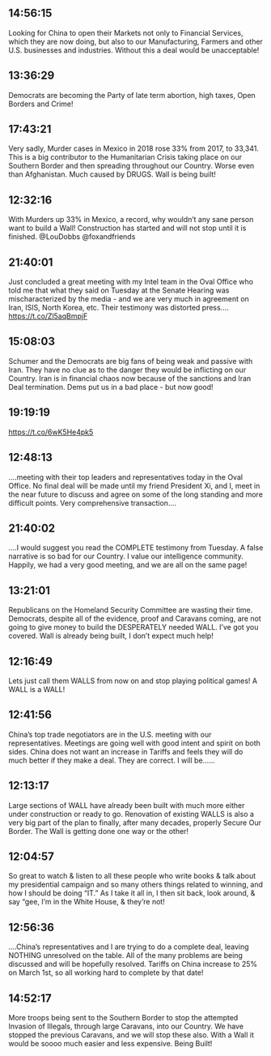 ## 14:56:15
Looking for China to open their Markets not only to Financial Services, which they are now doing, but also to our Manufacturing, Farmers and other U.S. businesses and industries. Without this a deal would be unacceptable!
## 13:36:29
Democrats are becoming the Party of late term abortion, high taxes, Open Borders and Crime!
## 17:43:21
Very sadly, Murder cases in Mexico in 2018 rose 33% from 2017, to 33,341. This is a big contributor to the Humanitarian Crisis taking place on our Southern Border and then spreading throughout our Country. Worse even than Afghanistan. Much caused by DRUGS. Wall is being built!
## 12:32:16
With Murders up 33% in Mexico, a record, why wouldn’t any sane person want to build a Wall! Construction has started and will not stop until it is finished. @LouDobbs @foxandfriends
## 21:40:01
Just concluded a great meeting with my Intel team in the Oval Office who told me that what they said on Tuesday at the Senate Hearing was mischaracterized by the media - and we are very much in agreement on Iran, ISIS, North Korea, etc. Their testimony was distorted press.... https://t.co/Zl5aqBmpjF
## 15:08:03
Schumer and the Democrats are big fans of being weak and passive with Iran. They have no clue as to the danger they would be inflicting on our Country. Iran is in financial chaos now because of the sanctions and Iran Deal termination. Dems put us in a bad place - but now good!
## 19:19:19
https://t.co/6wK5He4pk5
## 12:48:13
....meeting with their top leaders and representatives today in the Oval Office. No final deal will be made until my friend President Xi, and I, meet in the near future to discuss and agree on some of the long standing and more difficult points. Very comprehensive transaction....
## 21:40:02
....I would suggest you read the COMPLETE testimony from Tuesday. A false narrative is so bad for our Country. I value our intelligence community. Happily, we had a very good meeting, and we are all on the same page!
## 13:21:01
Republicans on the Homeland Security Committee are wasting their time. Democrats, despite all of the evidence, proof and Caravans coming, are not going to give money to build the DESPERATELY needed WALL. I’ve got you covered. Wall is already being built, I don’t expect much help!
## 12:16:49
Lets just call them WALLS from now on and stop playing political games! A WALL is a WALL!
## 12:41:56
China’s top trade negotiators are in the U.S. meeting with our representatives. Meetings are going well with good intent and spirit on both sides. China does not want an increase in Tariffs and feels they will do much better if they make a deal. They are correct. I will be......
## 12:13:17
Large sections of WALL have already been built with much more either under construction or ready to go. Renovation of existing WALLS is also a very big part of the plan to finally, after many decades, properly Secure Our Border. The Wall is getting done one way or the other!
## 12:04:57
So great to watch &amp; listen to all these people who write books &amp; talk about my presidential campaign and so many others things related to winning, and how I should be doing “IT.” As I take it all in, I then sit back, look around, &amp; say “gee, I’m in the White House, &amp; they’re not!
## 12:56:36
....China’s representatives and I are trying to do a complete deal, leaving NOTHING unresolved on the table. All of the many problems are being discussed and will be hopefully resolved. Tariffs on China increase to 25% on March 1st, so all working hard to complete by that date!
## 14:52:17
More troops being sent to the Southern Border to stop the attempted Invasion of Illegals, through large Caravans, into our Country. We have stopped the previous Caravans, and we will stop these also. With a Wall it would be soooo much easier and less expensive. Being Built!
